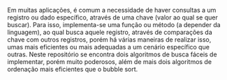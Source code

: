 Em muitas aplicações, é comum a necessidade de haver consultas a um registro ou dado específico, através de uma chave (valor ao qual se quer buscar). Para isso, implementa-se uma função ou método (a depender da linguagem), ao qual busca aquele registro, através de comparações da chave com outros registros, porém há várias maneiras de realizar isso, umas mais eficientes ou mais adequadas a um cenário específico que outras. Neste repositório se encontra dois algoritmos de busca fáceis de implementar, porém muito poderosos, além de mais dois algoritmos de ordenação mais eficientes que o bubble sort.
